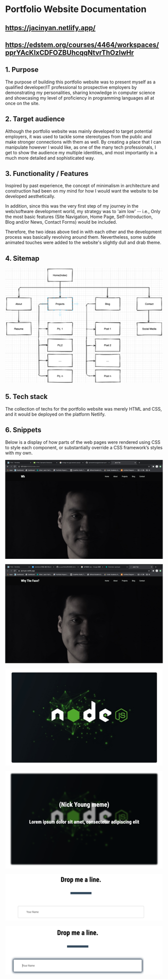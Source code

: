 # Portfolio Website Documentation
## https://jacinyan.netlify.app/
## https://edstem.org/courses/4464/workspaces/pprYAcKIxCDFOZBUhcqqNtvrThOzIwHr

## 1. Purpose
The purpose of building this portfolio website was to present myself as a qualified developer/IT professional to prospective employers by demonstrating my personalities, sharing knowledge in computer science and showcasing my level of proficiency in programming languages all at once on the site.

## 2. Target audience

Although the portfolio website was mainly developed to target potential employers, it was used to tackle some stereotypes from the public and make stronger connections with them as well. By creating a place that I can manipulate however I would like, as one of the many tech professionals, I get to show the audience my multiple identities, and most importantly in a much more detailed and sophisticated way.

## 3. Functionality / Features
Inspired by past experience, the concept of minimalism in architecture and construction had been on my mind for how I would want the website to be developed aesthetically. 

In addition, since this was the very first step of my journey in the web/software development world, my strategy was to 'aim low' -- i.e., Only the most basic features (Site Navigation, Home Page, Self-Introduction, Blog and/or News, Contact Forms) would be included. 

Therefore, the two ideas above tied in with each other and the development process was basically revolving around them. Nevertheless, some subtle animated touches were added to the website's slightly dull and drab theme.  

## 4. Sitemap

![](./docs/sitemap.png?raw=true)

## 5. Tech stack 

The collection of techs for the portfolio website was merely HTML and CSS, and it would be deployed on the platform Netlify. 

## 6. Snippets

Below is a display of how parts of the web pages were rendered using CSS to style each component, or substantially override a CSS framework’s styles with my own.

![](./docs/h1.png?raw=true)

![](./docs/h2.png?raw=true)

![](./docs/p1.png?raw=true)

![](./docs/p2.png?raw=true)

![](./docs/c1.png?raw=true)

![](./docs/c2.png?raw=true)






